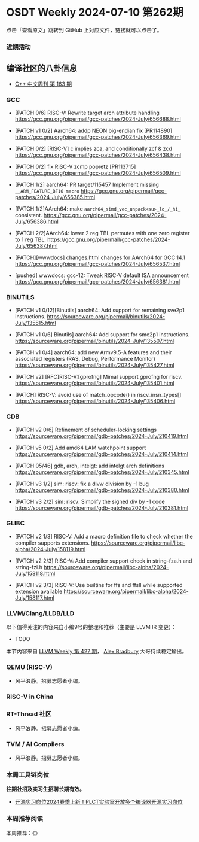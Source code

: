 # OSDT Weekly 2024-07-10 第262期

点击「查看原文」跳转到 GitHub 上对应文件，链接就可以点击了。

### 近期活动

## 编译社区的八卦信息

- [C++ 中文周刊 第 163 期](https://mp.weixin.qq.com/s/ULn0ZtBED1QPCh2u8kmb-A)

### GCC

- [PATCH 0/6] RISC-V: Rewrite target arch attribute handling
  https://gcc.gnu.org/pipermail/gcc-patches/2024-July/656688.html

- [PATCH v1 0/2] Aarch64: addp NEON big-endian fix [PR114890]
  https://gcc.gnu.org/pipermail/gcc-patches/2024-July/656369.html

- [PATCH 0/2] [RISC-V] c implies zca, and conditionally zcf & zcd
  https://gcc.gnu.org/pipermail/gcc-patches/2024-July/656438.html

- [PATCH 0/2] fix RISC-V zcmp popretz [PR113715]
  https://gcc.gnu.org/pipermail/gcc-patches/2024-July/656509.html

- [PATCH 1/2] aarch64: PR target/115457 Implement missing `__ARM_FEATURE_BF16 macro`
  https://gcc.gnu.org/pipermail/gcc-patches/2024-July/656385.html

- [PATCH 1/2]AArch64: make `aarch64_simd_vec_unpack<su>_lo_/_hi_` consistent.
  https://gcc.gnu.org/pipermail/gcc-patches/2024-July/656386.html

- [PATCH 2/2]AArch64: lower 2 reg TBL permutes with one zero register to 1 reg TBL.
  https://gcc.gnu.org/pipermail/gcc-patches/2024-July/656387.html

- [PATCH][wwwdocs] changes.html changes for AArch64 for GCC 14.1
  https://gcc.gnu.org/pipermail/gcc-patches/2024-July/656537.html

- [pushed] wwwdocs: gcc-12: Tweak RISC-V default ISA announcement
  https://gcc.gnu.org/pipermail/gcc-patches/2024-July/656381.html


### BINUTILS

- [PATCH v1 0/12][Binutils] aarch64: Add support for remaining sve2p1 instructions.
  https://sourceware.org/pipermail/binutils/2024-July/135515.html

- [PATCH v1 0/6] Binutils] aarch64: Add support for sme2p1 instructions.
  https://sourceware.org/pipermail/binutils/2024-July/135507.html

- [PATCH v1 0/4] aarch64: add new Armv9.5-A features and their associated registers (RAS, Debug, Performance Monitor)
  https://sourceware.org/pipermail/binutils/2024-July/135427.html

- [PATCH v2] [RFC]RISC-V:[gprofng] Mimal support gprofng for riscv.
  https://sourceware.org/pipermail/binutils/2024-July/135401.html

- [PATCH] RISC-V: avoid use of match_opcode() in riscv_insn_types[]
  https://sourceware.org/pipermail/binutils/2024-July/135406.html


### GDB

- [PATCH v2 0/6] Refinement of scheduler-locking settings
  https://sourceware.org/pipermail/gdb-patches/2024-July/210419.html

- [PATCH v5 0/2] Add amd64 LAM watchpoint support
  https://sourceware.org/pipermail/gdb-patches/2024-July/210414.html

- [PATCH 05/46] gdb, arch, intelgt: add intelgt arch definitions
  https://sourceware.org/pipermail/gdb-patches/2024-July/210345.html

- [PATCH v3 1/2] sim: riscv: fix a divw division by -1 bug
  https://sourceware.org/pipermail/gdb-patches/2024-July/210380.html

- [PATCH v3 2/2] sim: riscv: Simplify the signed div by -1 code
  https://sourceware.org/pipermail/gdb-patches/2024-July/210381.html


### GLIBC

- [PATCH v2 1/3] RISC-V: Add a macro definition file to check whether the compiler supports extensions.
  https://sourceware.org/pipermail/libc-alpha/2024-July/158119.html

- [PATCH v2 2/3] RISC-V: Add compiler support check in string-fza.h and string-fzi.h
  https://sourceware.org/pipermail/libc-alpha/2024-July/158118.html

- [PATCH v2 3/3] RISC-V: Use builtins for ffs and ffsll while supported extension available
  https://sourceware.org/pipermail/libc-alpha/2024-July/158117.html

### LLVM/Clang/LLDB/LLD


以下值得关注的内容来自小编9号的整理和推荐（主要是 LLVM IR 变更）：

- TODO

本节内容来自 [LLVM Weekly 第 427 期](http://llvmweekly.org/issue/427)，
[Alex Bradbury](https://www.linkedin.com/in/alex-bradbury/) 大哥持续稳定输出。

### QEMU (RISC-V)

- 风平浪静。招募志愿者小编。

### RISC-V in China

### RT-Thread 社区

- 风平浪静。招募志愿者小编。

### TVM / AI Compilers

- 风平浪静。招募志愿者小编。

### 本周工具链岗位

**往期社招及实习生招聘长期有效。**

- [开源实习岗位2024春季上新！PLCT实验室开放多个编译器开源实习岗位](https://mp.weixin.qq.com/s/D-l7hE2S-21NCAZsVqPzMA)

### 本周推荐阅读

本周推荐：《》
